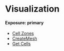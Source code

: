 # Visualization
#### Exposure: primary
* [Cell Zones](../../Components/Cell_Zones.md)
* [CreateMesh](../../Components/CreateMesh.md)
* [Get Cells](../../Components/Get_Cells.md)
